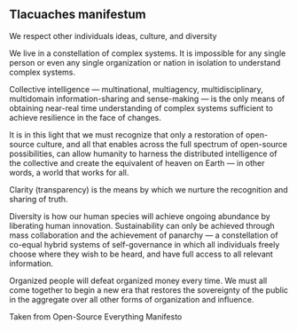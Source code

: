 ## Tlacuaches manifestum

We respect other individuals ideas, culture, and diversity

We live in a constellation of complex systems. It is impossible for any single person
or even any single organization or nation in isolation to understand complex systems.

Collective intelligence — multinational, multiagency, multidisciplinary,
multidomain information-sharing and sense-making —
is the only means of obtaining near-real time understanding of complex systems
sufficient to achieve resilience in the face of changes.

It is in this light that we must recognize that only a restoration of open-source culture,
and all that enables across the full spectrum of open-source possibilities,
can allow humanity to harness the distributed intelligence of the collective and
create the equivalent of heaven on Earth — in other words, a world that works for all.

Clarity (transparency) is the means by which we nurture the recognition and sharing of truth.

Diversity is how our human species will achieve ongoing abundance by liberating human innovation.
Sustainability can only be achieved through mass collaboration and the achievement of panarchy
— a constellation of co-equal hybrid systems of self-governance in which all individuals
freely choose where they wish to be heard, and have full access to all relevant information.

Organized people will defeat organized money every time. We must all come together to begin
a new era that restores the sovereignty of the public in the aggregate over all other forms
of organization and influence.

Taken from Open-Source Everything Manifesto
